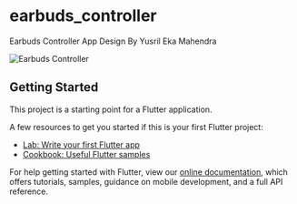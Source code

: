 # earbuds_controller

Earbuds Controller App Design By Yusril Eka Mahendra

![Earbuds Controller](https://user-images.githubusercontent.com/65325397/116500081-f9f5c280-a8d7-11eb-87bc-8715579b58a6.png)

## Getting Started

This project is a starting point for a Flutter application.

A few resources to get you started if this is your first Flutter project:

- [Lab: Write your first Flutter app](https://flutter.dev/docs/get-started/codelab)
- [Cookbook: Useful Flutter samples](https://flutter.dev/docs/cookbook)

For help getting started with Flutter, view our
[online documentation](https://flutter.dev/docs), which offers tutorials,
samples, guidance on mobile development, and a full API reference.
